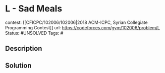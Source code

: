 # L - Sad Meals

contest: [[CFICPC/102006/102006|2018 ACM-ICPC, Syrian Collegiate Programming Contest]]
url: https://codeforces.com/gym/102006/problem/L
Status: #UNSOLVED
Tags: #

## Description

## Solution

